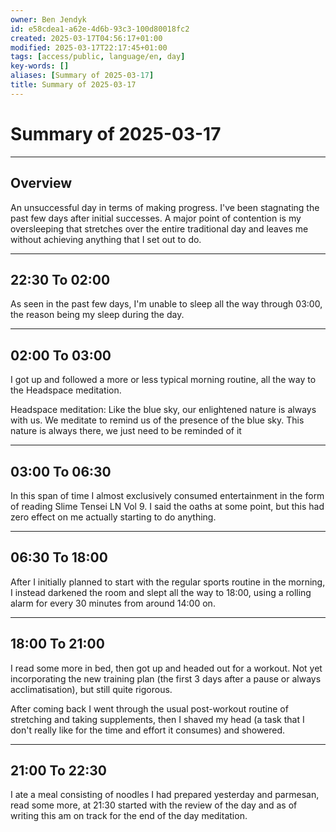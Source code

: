 ```yaml
---
owner: Ben Jendyk
id: e58cdea1-a62e-4d6b-93c3-100d80018fc2
created: 2025-03-17T04:56:17+01:00
modified: 2025-03-17T22:17:45+01:00
tags: [access/public, language/en, day]
key-words: []
aliases: [Summary of 2025-03-17]
title: Summary of 2025-03-17
---
```


# Summary of 2025-03-17

---

## Overview

An unsuccessful day in terms of making progress. I've been stagnating the past few days after initial successes. A major point of contention is my oversleeping that stretches over the entire traditional day and leaves me without achieving anything that I set out to do.

---

## 22:30 To 02:00

As seen in the past few days, I'm unable to sleep all the way through 03:00, the reason being my sleep during the day.

---

## 02:00 To 03:00

I got up and followed a more or less typical morning routine, all the way to the Headspace meditation.

Headspace meditation: Like the blue sky, our enlightened nature is always with us. We meditate to remind us of the presence of the blue sky. This nature is always there, we just need to be reminded of it

---

## 03:00 To 06:30

In this span of time I almost exclusively consumed entertainment in the form of reading Slime Tensei LN Vol 9. I said the oaths at some point, but this had zero effect on me actually starting to do anything.

---

## 06:30 To 18:00

After I initially planned to start with the regular sports routine in the morning, I instead darkened the room and slept all the way to 18:00, using a rolling alarm for every 30 minutes from around 14:00 on.

---

## 18:00 To 21:00

I read some more in bed, then got up and headed out for a workout. Not yet incorporating the new training plan (the first 3 days after a pause or always acclimatisation), but still quite rigorous.

After coming back I went through the usual post-workout routine of stretching and taking supplements, then I shaved my head (a task that I don't really like for the time and effort it consumes) and showered.

---

## 21:00 To 22:30

I ate a meal consisting of noodles I had prepared yesterday and parmesan, read some more, at 21:30 started with the review of the day and as of writing this am on track for the end of the day meditation.
